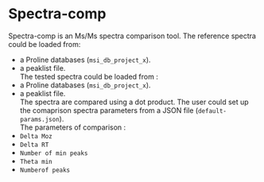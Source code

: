 # Spectra-comp
Spectra-comp is an Ms/Ms spectra comparison tool. The reference spectra could be loaded from:
* a Proline databases (<code>msi_db_project_x</code>). 
* a peaklist file.</br>
The tested spectra could be loaded from :
* a Proline databases (<code>msi_db_project_x</code>). 
* a peaklist file.<br/>
The spectra are compared using a dot product. The user could set up the comaprison spectra parameters from a JSON file (<code>default-params.json</code>).</br>
The parameters of comparison :
* <code>Delta Moz</code>
* <code>Delta RT</code>   
* <code>Number of min peaks</code>    
* <code>Theta min</code>    
* <code>Numberof peaks</code>    

